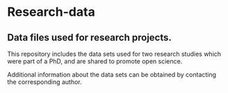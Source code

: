 # Research-data
## Data files used for research projects.

This repository includes the data sets used for two research studies which were part of a PhD, and are shared to promote open science.

Additional information about the data sets can be obtained by contacting the corresponding author.

